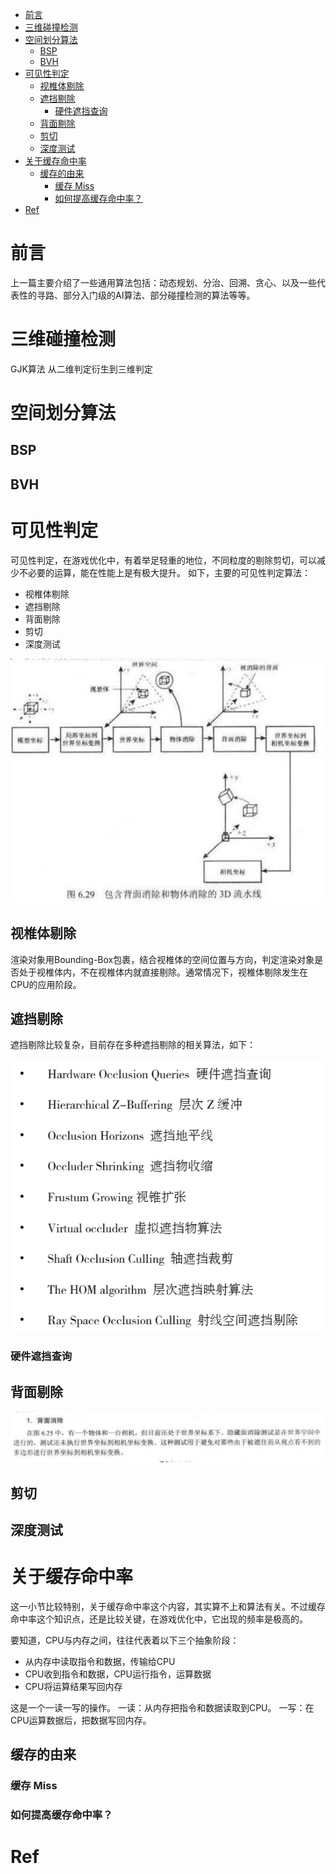 
- [前言](#前言)
- [三维碰撞检测](#三维碰撞检测)
- [空间划分算法](#空间划分算法)
  - [BSP](#bsp)
  - [BVH](#bvh)
- [可见性判定](#可见性判定)
  - [视椎体剔除](#视椎体剔除)
  - [遮挡剔除](#遮挡剔除)
    - [硬件遮挡查询](#硬件遮挡查询)
  - [背面剔除](#背面剔除)
  - [剪切](#剪切)
  - [深度测试](#深度测试)
- [关于缓存命中率](#关于缓存命中率)
  - [缓存的由来](#缓存的由来)
    - [缓存 Miss](#缓存-miss)
    - [如何提高缓存命中率？](#如何提高缓存命中率)
- [Ref](#ref)



# 前言

上一篇主要介绍了一些通用算法包括：动态规划、分治、回溯、贪心、以及一些代表性的寻路、部分入门级的AI算法、部分碰撞检测的算法等等。



# 三维碰撞检测

GJK算法 从二维判定衍生到三维判定



# 空间划分算法

## BSP

## BVH

# 可见性判定

可见性判定，在游戏优化中，有着举足轻重的地位，不同粒度的剔除剪切，可以减少不必要的运算，能在性能上是有极大提升。
如下，主要的可见性判定算法：

- 视椎体剔除
- 遮挡剔除
- 背面剔除
- 剪切
- 深度测试


![《3D 游戏编程大师-cn》6.3.5章节](../../99.res/pic/20230127125237.png)  

## 视椎体剔除

渲染对象用Bounding-Box包裹，结合视椎体的空间位置与方向，判定渲染对象是否处于视椎体内，不在视椎体内就直接剔除。通常情况下，视椎体剔除发生在CPU的应用阶段。

## 遮挡剔除

遮挡剔除比较复杂，目前存在多种遮挡剔除的相关算法，如下：

![《Real-Time Rendering》浅墨 笔记](../../99.res/pic/20230126235921.png)  

### 硬件遮挡查询



## 背面剔除

![《3D 游戏编程大师-cn》](../../99.res/pic/20230127115038.png)  

## 剪切

## 深度测试


# 关于缓存命中率

这一小节比较特别，关于缓存命中率这个内容，其实算不上和算法有关。不过缓存命中率这个知识点，还是比较关键，在游戏优化中，它出现的频率是极高的。

要知道，CPU与内存之间，往往代表着以下三个抽象阶段：

- 从内存中读取指令和数据，传输给CPU
- CPU收到指令和数据，CPU运行指令，运算数据
- CPU将运算结果写回内存

这是一个一读一写的操作。
一读：从内存把指令和数据读取到CPU。
一写：在CPU运算数据后，把数据写回内存。

## 缓存的由来


### 缓存 Miss

### 如何提高缓存命中率？


# Ref



